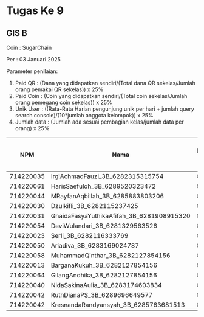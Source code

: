# Tugas Ke 9

## GIS B
Coin : SugarChain

Per : 03 Januari 2025

Parameter penilaian:
1. Paid QR : (Dana yang didapatkan sendiri/(Total dana QR sekelas/Jumlah orang pemakai QR sekelas))  x  25%
2. Paid Coin : (Coin yang didapatkan sendiri/(Total coin sekelas/Jumlah orang pemegang coin sekelas))  x  25%
3. Unik User : ((Rata-Rata Harian pengunjung unik per hari + jumlah query search console)/(10*jumlah anggota kelompok)) x 25%
4. Jumlah data : (Jumlah ada sesuai pembagian kelas/jumlah data per orang) x 25%


| NPM | Nama | Paid QR | Paid Coin | Unik User / Hari |Nama Kab/Kot | Nama Kecamatan | Jumlah Data | 
|----------|----------|----------|----------|----------|----------|----------|----------|
| 714220035 | IrgiAchmadFauzi_3B_6282315315754   | 0 | 358.849 | - | - | - | 0 |
| 714220061 | HarisSaefuloh_3B_6289520323472   | 0 | 272.106 | - | - | - | 0 |
| 714220044 | MRayfanAqbillah_3B_6285883803206   | 0 | 385.772 | - | - | - | 0 |
| 714220030 | Dzulkifli_3B_6282115237425   | 0 | 897.977 | - | - | - | 0 |
| 714220031 | GhaidaFasyaYuthikaAfifah_3B_6281908915320   | 0 | 735.399 | - | - | - | 0 |
| 714220054 | DeviWulandari_3B_6281329563526   | 0 | 557.738 | - | - | - | 0 |
| 714220023 | Serli_3B_6282116333769   | 0 | 2.495 | - | - | - | 0 |
| 714220050 | Ariadiva_3B_6283169024787   | 0 | 41.291 | - | - | - | 0 |
| 714220058 | MuhammadQinthar_3B_6282127854156   | 0 | 76.106 | - | - | - | 0 |
| 714220013 | BarganaKukuh_3B_6282127854156   | 0 | 53.029 | - | - | - | 0 |
| 714220064 | GilangAndhika_3B_6282127854156   | 0 | 229.676 | - | - | - | 0 |
| 714220040 | NidaSakinaAulia_3B_6283174603834   | 0 | 546.682 | - | - | - | 0 |
| 714220042 | RuthDianaPS_3B_6289696649577   | 0 | 145.263 | - | - | - | 0 |
| 714220042 | KresnandaRandyansyah_3B_6285763681513   | 0 | 4.831 | - | - | - | 0 |
